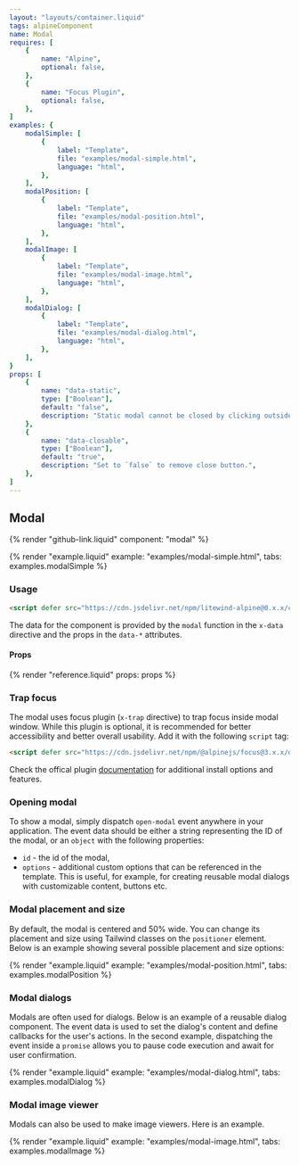 ```yaml
---
layout: "layouts/container.liquid"
tags: alpineComponent
name: Modal
requires: [
    {
        name: "Alpine",
        optional: false,
    },
    {
        name: "Focus Plugin",
        optional: false,
    },
]
examples: {
    modalSimple: [
        {
            label: "Template",
            file: "examples/modal-simple.html",
            language: "html",
        },
    ],
    modalPosition: [
        {
            label: "Template",
            file: "examples/modal-position.html",
            language: "html",
        },
    ],
    modalImage: [
        {
            label: "Template",
            file: "examples/modal-image.html",
            language: "html",
        },
    ],
    modalDialog: [
        {
            label: "Template",
            file: "examples/modal-dialog.html",
            language: "html",
        },
    ],
}
props: [
    {
        name: "data-static",
        type: ["Boolean"],
        default: "false",
        description: "Static modal cannot be closed by clicking outside of it.",
    },
    {
        name: "data-closable",
        type: ["Boolean"],
        default: "true",
        description: "Set to `false` to remove close button.",
    },
]
---
```

## Modal

{% render "github-link.liquid" component: "modal" %}

{% render "example.liquid" example: "examples/modal-simple.html", tabs: examples.modalSimple %}

### Usage

```html
<script defer src="https://cdn.jsdelivr.net/npm/litewind-alpine@0.x.x/components/modal/dist/cdn.min.js"></script>
```

The data for the component is provided by the `modal` function in the `x-data` directive and the props in the `data-*` attributes.

#### Props

{% render "reference.liquid" props: props %}

### Trap focus

The modal uses focus plugin (`x-trap` directive) to trap focus inside modal window. While this plugin is optional, it is recommended for better accessibility and better overall usability. Add it with the following `script` tag:

```html
<script defer src="https://cdn.jsdelivr.net/npm/@alpinejs/focus@3.x.x/dist/cdn.min.js"></script>
```

Check the offical plugin [documentation](https://alpinejs.dev/plugins/focus) for additional install options and features.

### Opening modal

To show a modal, simply dispatch `open-modal` event anywhere in your application. The event data should be either a string representing the ID of the modal, or an `object` with the following properties:

- `id` - the id of the modal,
- `options` - additional custom options that can be referenced in the template. This is useful, for example, for creating reusable modal dialogs with customizable content, buttons etc.

### Modal placement and size

By default, the modal is centered and 50% wide. You can change its placement and size using Tailwind classes on the `positioner` element. Below is an example showing several possible placement and size options:

{% render "example.liquid" example: "examples/modal-position.html", tabs: examples.modalPosition %}

### Modal dialogs

Modals are often used for dialogs. Below is an example of a reusable dialog component. The event data is used to set the dialog's content and define callbacks for the user's actions. In the second example, dispatching the event inside a `promise` allows you to pause code execution and await for user confirmation.

{% render "example.liquid" example: "examples/modal-dialog.html", tabs: examples.modalDialog %}

### Modal image viewer

Modals can also be used to make image viewers. Here is an example.

{% render "example.liquid" example: "examples/modal-image.html", tabs: examples.modalImage %}
